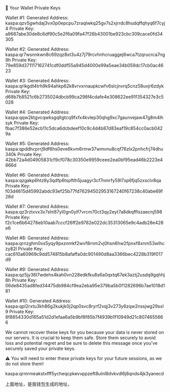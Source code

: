🔑 Your Wallet Private Keys

Wallet #1:
Generated Address: kaspa:qzv5gwhdaj3vx0p0epcpu7zraqlwkq25gv7s2xjrrdc8hudqffqhyq6f7cyj4
Private Key: a8687abe30de8c6df90c5e2f6a09fa47f26b43001be923cbc309cace0fd34305


Wallet #2:
Generated Address: kaspa:qr7wsnnkwn8c69zqz8xt3u4z7j79rcvhnhcruaggej6wca7tzqrucrca7ng9h
Private Key: 79e859d371117162741cdf0ddf55a945d4000e99a5eae34b059dc17cb0ac4623


Wallet #3:
Generated Address: kaspa:qrlkgdt4trh9k94ahkp62k8vrvxrnaupkcwfv6slcjnvrq5cnz58uvjr6zdyk
Private Key: d68b7b8521c6b2735024dbcb99ca298f4cdafe4e308622ee91f354327e3c5028


Wallet #4:
Generated Address: kaspa:qqw2ktgvcqwksgqltgtcq9fxfx4kvlep30qhg9xc7gaunvejaw47g8m4lhsyk
Private Key: fbac7f386e52ecb11c5dca6dcbdeef10c9c4d4b87d83eaf19c854cc0acb0429a


Wallet #5:
Generated Address: kaspa:qpddhcprrj9df6hs0eve6kvm6rmw37wmvnu8cqf76zlx2pnhcfrj74dhu340k
Private Key: 42bb72a4d04905831cf9cf078c30350e9959ceee2ea0bf95ead46b2223e4866d


Wallet #6:
Generated Address: kaspa:qzgakp6htz8y3qdfp6tspftlh5juagyr3cf7nmrfy59l7xp6fjq5zxsclv8qa
Private Key: f03d4615d45992abdc93ef25b77fd76294502953167240f67238c40abe69f28d


Wallet #7:
Generated Address: kaspa:qz3rztxvx3x7sht87yl0gn0ylf7vrcm70ct3qy2eyt7a8dkqfflszaecnj598
Private Key: f2c1ce6b64278eb10aab7cccf26ff2e9782e022dc35313065e9c4adb28e428e6


Wallet #8:
Generated Address: kaspa:qrnzghm0xs5yqy9pxznmkf2wvf8rnm2vj0hsn6hw2fpnxf8xnm53wlhczy82l
Private Key: cac610a60969c9dd574815b8afaffa0dc901490d8aa3366bec4228b319f017d9


Wallet #9:
Generated Address: kaspa:qz5jy36l7wdehs4kah0vn228edkfku8s6a0qxtq67ek3aztj2usdq9gqhhj8h
Private Key: 06de8435ad8fed34475db984cf9ea2eba95e379ba5b0f1282696b7ae1018d181


Wallet #10:
Generated Address: kaspa:qpl2rxtu3kh86g2kukjk0j2qp0svc8ryrf2vqj3v273y6zqw2nssjwg29sxl9
Private Key: 8f8854330d165a51d2d1efaa6a5b9bf8f85b7f4939b1f10949d21c8074655666

We cannot recover these keys for you because your data is never stored on our servers. It is crucial to keep them safe. Store them securely to avoid loss and potential regret and be sure to delete this message once you've securely saved your private keys.

⚠️ You will need to enter these private keys for your future sessions, as we do not store them!





kaspa:qrmrmeakstxfff5ycheqcpkevvppzeft8ulnl8dvkvdl6j8qnds4jk3yanecd

上面地址，是我钱包生成的地址，

